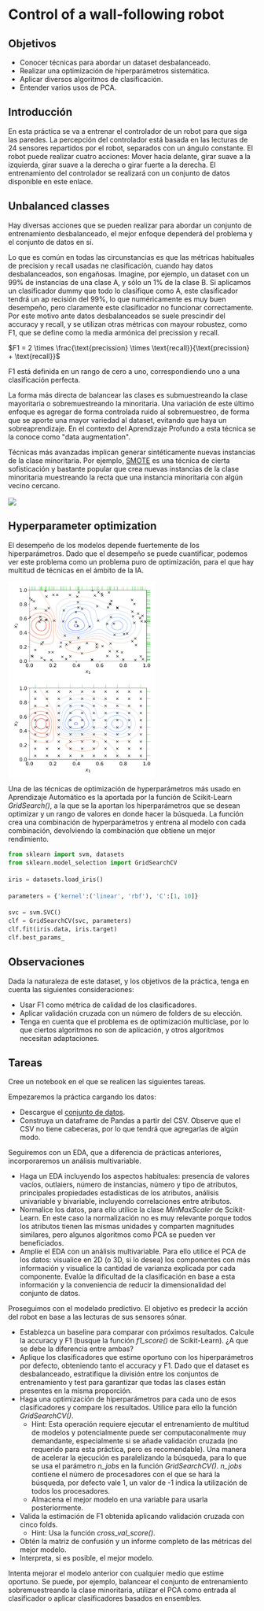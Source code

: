 # Control of a wall-following robot 

## Objetivos
- Conocer técnicas para abordar un dataset desbalanceado.
- Realizar una optimización de hiperparámetros sistemática.
- Aplicar diversos algoritmos de clasificación.
- Entender varios usos de PCA.

## Introducción
En esta práctica se va a entrenar el controlador de un robot para que siga las paredes. La percepción del controlador está basada en las lecturas de 24 sensores repartidos por el robot, separados con un ángulo constante. El robot puede realizar cuatro acciones: Mover hacia delante, girar suave a la izquierda, girar suave a la derecha o girar fuerte a la derecha. El entrenamiento del controlador se realizará con un conjunto de datos disponible en este enlace.

## Unbalanced classes
Hay diversas acciones que se pueden realizar para abordar un conjunto de entrenamiento desbalanceado, el mejor enfoque dependerá del problema y el conjunto de datos en sí. 

Lo que es común en todas las circunstancias es que las métricas habituales de precision y recall usadas ne clasificación, cuando hay datos desbalanceados, son engañosas. Imagine, por ejemplo, un dataset con un 99% de instancias de una clase A, y sólo un 1% de la clase B. Si aplicamos un clasificador dummy que todo lo clasifique como A, este clasificador tendrá un ap recisión del 99%, lo que numéricamente es muy buen desempeño, pero claramente este clasificador no funcionar correctamente. Por este motivo ante datos desbalanceados se suele prescindir del accuracy y recall, y se utilizan otras métricas con mayour robustez, como F1, que se define como la media armónica del precission y recall.

$F1 = 2 \times \frac{\text{precission} \times \text{recall}}{\text{precission} + \text{recall}}$

F1 está definida en un rango de cero a uno, correspondiendo uno a una clasificación perfecta.

La forma más directa de balancear las clases es submuestreando la clase mayoritaria o sobremuestreando la minoritaria. Una variación de este último enfoque es agregar de forma controlada ruido al sobremuestreo, de forma que se aporte una mayor variedad al dataset, evitando que haya un sobreaprendizaje. En el contexto del Aprendizaje Profundo a esta técnica se la conoce como "data augmentation".

Técnicas más avanzadas implican generar sintéticamente nuevas instancias de la clase minoritaria. Por ejemplo, [SMOTE](https://machinelearningmastery.com/smote-oversampling-for-imbalanced-classification/) es una técnica de cierta sofisticación y bastante popular que crea nuevas instancias de la clase minoritaria muestreando la recta que una instancia minoritaria con algún vecino cercano. 

<img align="center" src="https://machinelearningmastery.com/wp-content/uploads/2019/10/Scatter-Plot-of-Imbalanced-Binary-Classification-Problem-Transformed-by-SMOTE.png" width="300">

## Hyperparameter optimization
El desempeño de los modelos depende fuertemente de los hiperparámetros. Dado que el desempeño se puede cuantificar, podemos ver este problema como un problema puro de optimización, para el que hay multitud de técnicas en el ámbito de la IA. 

<img align="center" src="random.png" width="300">
<img align="center" src="grid.png" width="300">

Una de las técnicas de optimización de hyperparámetros más usado en Aprendizaje Automático es la aportada por la función de Scikit-Learn *GridSearch()*, a la que se la aportan los hiperparámetros que se desean optimizar y un rango de valores en donde hacer la búsqueda. La función crea una combinación de hyperparámetros y entrena al modelo con cada combinación, devolviendo la combinación que obtiene un mejor rendimiento.

```Python
from sklearn import svm, datasets
from sklearn.model_selection import GridSearchCV

iris = datasets.load_iris()

parameters = {'kernel':('linear', 'rbf'), 'C':[1, 10]}

svc = svm.SVC()
clf = GridSearchCV(svc, parameters)
clf.fit(iris.data, iris.target)
clf.best_params_
```
## Observaciones
Dada la naturaleza de este dataset, y los objetivos de la práctica, tenga en cuenta las siguientes consideraciones:

- Usar F1 como métrica de calidad de los clasificadores.
- Aplicar validación cruzada con un número de folders de su elección.
- Tenga en cuenta que el problema es de optimización multiclase, por lo que ciertos algoritmos no son de aplicación, y otros algoritmos necesitan adaptaciones.

## Tareas
Cree un notebook en el que se realicen las siguientes tareas.

Empezaremos la práctica cargando los datos:

- Descargue el [conjunto de datos](https://raw.githubusercontent.com/dfbarrero/dataCourse/master/assignments/wall/sensor_readings_24.csv). 
- Construya un dataframe de Pandas a partir del CSV. Observe que el CSV no tiene cabeceras, por lo que tendrá que agregarlas de algún modo.

Seguiremos con un EDA, que a diferencia de prácticas anteriores, incorporaremos un análisis multivariable.

- Haga un EDA incluyendo los aspectos habituales: presencia de valores vacíos, outlaiers, número de instancias, número y tipo de atributos, principales propiedades estadísticas de los atributos, análisis univariable y bivariable, incluyendo correlaciones entre atributos. 
- Normalice los datos, para ello utilice la clase *MinMaxScaler* de Scikit-Learn. En este caso la normalización no es muy relevante porque todos los atributos tienen las mismas unidades y comparten magnitudes similares, pero algunos algoritmos como PCA se pueden ver beneficiados.
- Amplíe el EDA con un análisis multivariable. Para ello utilice el PCA de los datos: visualice en 2D (o 3D, si lo desea) los componentes con más información y visualice la cantidad de varianza explicada por cada componente. Evalúe la dificultad de la clasificación en base a esta información y la conveniencia de reducir la dimensionalidad del conjunto de datos. 

Proseguimos con el modelado predictivo. El objetivo es predecir la acción del robot en base a las lecturas de sus sensores sónar. 

- Establezca un baseline para comparar con próximos resultados. Calcule la accuracy y F1 (busque la función *f1_score()* de Scikit-Learn). ¿A que se debe la diferencia entre ambas?
- Aplique los clasificadores que estime oportuno con los hiperparámetros por defecto, obteniendo tanto el accuracy y F1. Dado que el dataset es desbalanceado, estratifique la división entre los conjuntos de entrenamiento y test para garantizar que todas las clases están presentes en la misma proporción.
- Haga una optimización de hiperparámetros para cada uno de esos clasificadores y compare los resultados. Utilice para ello la función *GridSearchCV()*.
  * Hint: Esta operación requiere ejecutar el entrenamiento de multitud de modelos y potencialmente puede ser computaconalmente muy demandante, especialmente si se añade validación cruzada (no requerido para esta práctica, pero es recomendable). Una manera de acelerar la ejecución es paralelizando la búsqueda, para lo que se usa el parámetro *n_jobs* en la función *GridSearchCV()*. *n_jobs* contiene el número de procesadores con el que se hará la búsqueda, por defecto vale 1, un valor de -1 indica la utilización de todos los procesadores.
  * Almacena el mejor modelo en una variable para usarla posteriormente.
 - Valida la estimación de F1 obtenida aplicando validación cruzada con cinco folds. 
    * Hint: Usa la función *cross_val_score()*.
 - Obtén la matriz de confusión y un informe completo de las métricas del mejor modelo.
 - Interpreta, si es posible, el mejor modelo.

Intenta mejorar el modelo anterior con cualquier medio que estime oportuno. Se puede, por ejemplo, balancear el conjunto de entrenamiento sobremuestreando la clase minoritaria, utilizar el PCA como entrada al clasificador o aplicar clasificadores basados en ensembles.
